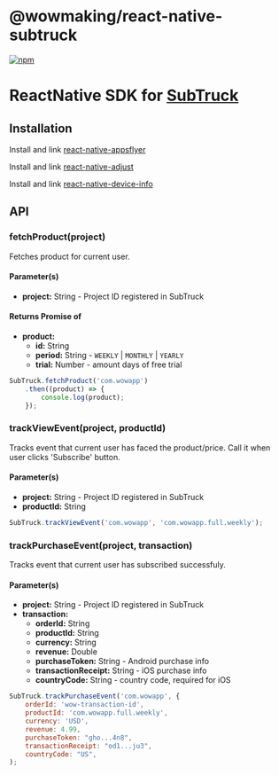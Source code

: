 # @wowmaking/react-native-subtruck
[![npm](https://img.shields.io/npm/v/@wowmaking/react-native-subtruck.svg)](https://npmjs.com/package/@wowmaking/react-native-subtruck)

# ReactNative SDK for [SubTruck](https://subtruck.wowmaking.net)

## Installation

Install and link [react-native-appsflyer](https://www.npmjs.com/package/react-native-appsflyer)

Install and link [react-native-adjust](https://www.npmjs.com/package/react-native-adjust)

Install and link [react-native-device-info](https://www.npmjs.com/package/react-native-device-info)

## API

### fetchProduct(project)
Fetches product for current user.
#### Parameter(s)
* **project:** String - Project ID registered in SubTruck
#### Returns Promise of
* **product:** 
    * **id:** String
    * **period:** String - `WEEKLY` | `MONTHLY` | `YEARLY`
    * **trial:** Number - amount days of free trial
```javascript
SubTruck.fetchProduct('com.wowapp')
    .then((product) => {
        console.log(product);
    });
```

### trackViewEvent(project, productId)
Tracks event that current user has faced the product/price. Call it when user clicks 'Subscribe' button.
#### Parameter(s)
* **project:** String - Project ID registered in SubTruck
* **productId:** String
```javascript
SubTruck.trackViewEvent('com.wowapp', 'com.wowapp.full.weekly');
```

### trackPurchaseEvent(project, transaction)
Tracks event that current user has subscribed successfuly.
#### Parameter(s)
* **project:** String - Project ID registered in SubTruck
* **transaction:** 
    * **orderId:** String
    * **productId:** String
    * **currency:** String
    * **revenue:** Double
    * **purchaseToken:** String - Android purchase info
    * **transactionReceipt:** String - iOS purchase info
    * **countryCode:** String - country code, required for iOS
```javascript
SubTruck.trackPurchaseEvent('com.wowapp', {
    orderId: 'wow-transaction-id',
    productId: 'com.wowapp.full.weekly',
    currency: 'USD',
    revenue: 4.99,
    purchaseToken: "gho...4n8",
    transactionReceipt: "od1...ju3",
    countryCode: "US",
);
```
